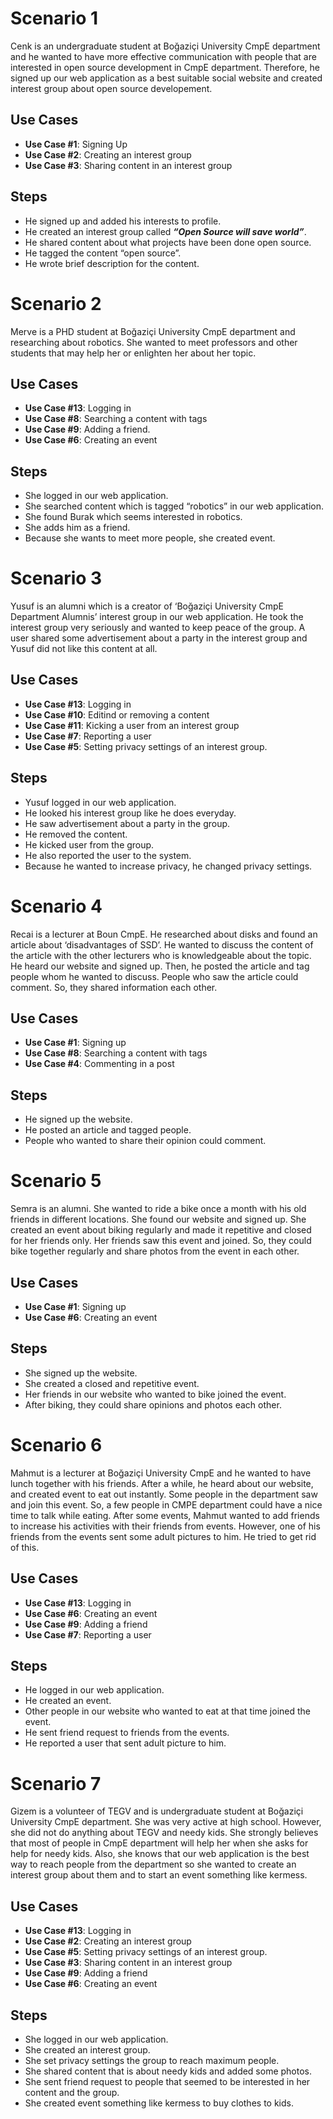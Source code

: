 # Scenario 1 #

Cenk is an undergraduate student at Boğaziçi University CmpE department and he wanted to have more effective communication with people that are interested in open source development in CmpE department. Therefore, he signed up our web application as a best suitable social website and created interest group about open source developement.

## Use Cases ##

  * **Use Case #1**: Signing Up
  * **Use Case #2**: Creating an interest group
  * **Use Case #3**: Sharing content in an interest group

## Steps ##

  * He signed up and added his interests to profile.
  * He created an interest group called **_“Open Source will save world”_**.
  * He shared content about what projects have been done open source.
  * He tagged the content “open source”.
  * He wrote brief description for the content.


# Scenario 2 #

Merve is a PHD student at Boğaziçi University CmpE department and researching about robotics. She wanted to meet professors and other students that may help her or enlighten her about her topic.

## Use Cases ##

  * **Use Case #13**: Logging in
  * **Use Case #8**: Searching a content with tags
  * **Use Case #9**: Adding a friend.
  * **Use Case #6**: Creating an event

## Steps ##

  * She logged in our web application.
  * She searched content which is tagged “robotics” in our web application.
  * She found Burak which seems interested in robotics.
  * She adds him as a friend.
  * Because she wants to meet more people, she created event.


# Scenario 3 #

Yusuf is an alumni which is a creator of ‘Boğaziçi University CmpE Department Alumnis’ interest group in our web application. He took the interest group very seriously and wanted to keep peace of the group. A user shared some advertisement about a party in the interest group and Yusuf did not like this content at all.

## Use Cases ##

  * **Use Case #13**: Logging in
  * **Use Case #10**: Editind or removing a content
  * **Use Case #11**: Kicking a user from an interest group
  * **Use Case #7**: Reporting a user
  * **Use Case #5**: Setting privacy settings of an interest group.

## Steps ##

  * Yusuf logged in our web application.
  * He looked his interest group like he does everyday.
  * He saw advertisement about a party in the group.
  * He removed the content.
  * He kicked user from the group.
  * He also reported the user to the system.
  * Because he wanted to increase privacy, he changed privacy settings.


# Scenario 4 #

Recai is a lecturer at Boun CmpE. He researched about disks and found an article about ‘disadvantages of SSD’. He wanted to discuss the content of the article with the other lecturers who is knowledgeable about the topic. He heard our website and signed up. Then, he posted the article and tag people whom he wanted to discuss. People who saw the article could comment. So, they shared information each other.

## Use Cases ##

  * **Use Case #1**: Signing up
  * **Use Case #8**: Searching a content with tags
  * **Use Case #4**: Commenting in a post

## Steps ##
  * He signed up the website.
  * He posted an article and tagged people.
  * People who wanted to share their opinion could comment.

# Scenario 5 #

Semra is an alumni. She wanted to ride a bike once a month with his old friends in different locations. She found our website and signed up. She created an event about biking regularly and made it repetitive and closed for her friends only. Her friends saw this event and joined. So, they could bike together regularly and share photos from the event in each other.

## Use Cases ##

  * **Use Case #1**: Signing up
  * **Use Case #6**: Creating an event

## Steps ##

  * She signed up the website.
  * She created a closed and repetitive event.
  * Her friends in our website who wanted to bike joined the event.
  * After biking, they could share opinions and photos each other.

# Scenario 6 #

Mahmut is a lecturer at Boğaziçi University CmpE and he wanted to have lunch together with his friends. After a while, he heard about our website, and created event to eat out instantly. Some people in the department saw and join this event. So,  a few people in CMPE department could have a nice time to talk while eating. After some events, Mahmut wanted to add friends to increase his activities with their friends from events. However, one of his friends from the events sent some adult pictures to him. He tried to get rid of this.

## Use Cases ##

  * **Use Case #13**: Logging in
  * **Use Case #6**: Creating an event
  * **Use Case #9**: Adding a friend
  * **Use Case #7**: Reporting a user

## Steps ##

  * He logged in our web application.
  * He created an event.
  * Other people in our website who wanted to eat at that time joined the event.
  * He sent friend request to friends from the events.
  * He reported a user that sent adult picture to him.


# Scenario 7 #

Gizem is a volunteer of TEGV and is undergraduate student at Boğaziçi University CmpE department. She was very active at high school. However, she did not do anything about TEGV and needy kids. She strongly believes that most of people in CmpE department will help her when she asks for help for needy kids. Also, she knows that our web application is the best way to reach people from the department so she wanted to create an interest group about them and to start an event something like kermess.

## Use Cases ##

  * **Use Case #13**: Logging in
  * **Use Case #2**: Creating an interest group
  * **Use Case #5**: Setting privacy settings of an interest group.
  * **Use Case #3**: Sharing content in an interest group
  * **Use Case #9**: Adding a friend
  * **Use Case #6**: Creating an event

## Steps ##

  * She logged in our web application.
  * She created an interest group.
  * She set privacy settings the group to reach maximum people.
  * She shared content that is about needy kids and added some photos.
  * She sent friend request to people that seemed to be interested in her content and the group.
  * She created event something like kermess to buy clothes to kids.